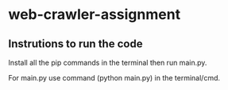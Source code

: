 # web-crawler-assignment

## Instrutions to run the code
Install all the pip commands in the terminal then run main.py.

For main.py use command (python main.py) in the terminal/cmd.
